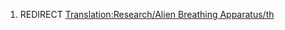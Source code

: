 1.  REDIRECT [Translation:Research/Alien Breathing
    Apparatus/th](Translation:Research/Alien_Breathing_Apparatus/th "wikilink")